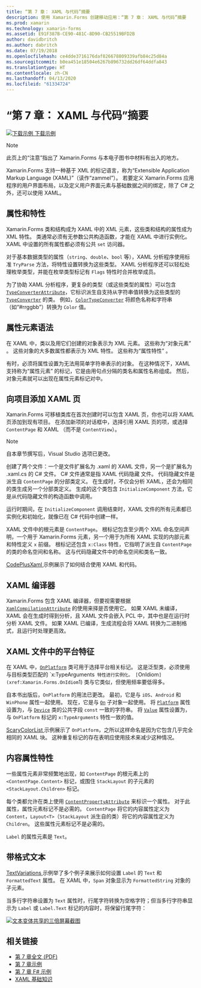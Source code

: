 ```yaml
---
title: “第 7 章： XAML 与代码”摘要
description: 使用 Xamarin.Forms 创建移动应用：“第 7 章： XAML 与代码”摘要
ms.prod: xamarin
ms.technology: xamarin-forms
ms.assetid: E91F387B-CE90-481C-8D90-CB25519BFD2B
author: davidbritch
ms.author: dabritch
ms.date: 07/19/2018
ms.openlocfilehash: ce4dde3716176daf826678809339afb84c25d84a
ms.sourcegitcommit: b0ea451e18504e6267b896732dd26df64ddfa843
ms.translationtype: HT
ms.contentlocale: zh-CN
ms.lasthandoff: 04/13/2020
ms.locfileid: "61334724"
---
```

# <a name="summary-of-chapter-7-xaml-vs-code"></a>“第 7 章： XAML 与代码”摘要

[![下载示例](~/media/shared/download.png) 下载示例](https://github.com/xamarin/xamarin-forms-book-samples/tree/master/Chapter07)

> [!NOTE]
> 此页上的“注意”指出了 Xamarin.Forms 与本电子图书中材料有出入的地方。

Xamarin.Forms 支持一种基于 XML 的标记语言，称为“Extensible Application Markup Language (XAML)”（读作“zammel”）。 若要定义 Xamarin.Forms 应用程序的用户界面布局，以及定义用户界面元素与基础数据之间的绑定，除了 C# 之外，还可以使用 XAML。

## <a name="properties-and-attributes"></a>属性和特性

Xamarin.Forms 类和结构成为 XAML 中的 XML 元素，这些类和结构的属性成为 XML 特性。 类通常必须有无参数公共构造函数，才能在 XAML 中进行实例化。 XAML 中设置的所有属性都必须有公共 `set` 访问器。

对于基本数据类型的属性（`string`、`double`、`bool` 等），XAML 分析程序使用标准 `TryParse` 方法，将特性设置转换为这些类型。 XAML 分析程序还可以轻松处理枚举类型，并能在枚举类型标记有 `Flags` 特性时合并枚举成员。

为了协助 XAML 分析程序，更复杂的类型（或这些类型的属性）可以包含 [`TypeConverterAttribute`](xref:Xamarin.Forms.TypeConverterAttribute)，它标识派生自支持从字符串值转换为这些类型的 [`TypeConverter`](xref:Xamarin.Forms.TypeConverter) 的类。 例如，[`ColorTypeConverter`](xref:Xamarin.Forms.ColorTypeConverter) 将颜色名称和字符串（如“#rrggbb”）转换为 `Color` 值。

## <a name="property-element-syntax"></a>属性元素语法

在 XAML 中，类以及用它们创建的对象表示为 XML 元素。 这些称为“对象元素”  。 这些对象的大多数属性都表示为 XML 特性。 这些称为“属性特性”  。

有时，必须将属性设置为无法用简单字符串表示的对象。 在这种情况下，XAML 支持称为“属性元素”  的标记，它是由用句点分隔的类名和属性名称组成。 然后，对象元素就可以出现在属性元素标记对中。

## <a name="adding-a-xaml-page-to-your-project"></a>向项目添加 XAML 页

Xamarin.Forms 可移植类库在首次创建时可以包含 XAML 页，你也可以将 XAML 页添加到现有项目。 在添加新项的对话框中，选择引用 XAML 页的项，或选择 `ContentPage` 和 XAML （而不是 `ContentView`）。

> [!NOTE]
> 自本章节撰写后，Visual Studio 选项已更改。

创建了两个文件：一个是文件扩展名为 .xaml 的 XAML 文件，另一个是扩展名为 .xaml.cs 的 C# 文件。 C# 文件通常是指 XAML 代码隐藏  文件。 代码隐藏文件是派生自 `ContentPage` 的分部类定义。 在生成时，不仅会分析 XAML，还会为相同的类生成另一个分部类定义。 生成的这个类包含 `InitializeComponent` 方法，它是从代码隐藏文件的构造函数中调用。

运行时期间，在 `InitializeComponent` 调用结束时，XAML 文件的所有元素都已实例化和初始化，就像已在 C# 代码中创建一样。

XAML 文件中的根元素是 `ContentPage`。 根标记包含至少两个 XML 命名空间声明，一个用于 Xamarin.Forms 元素，另一个用于为所有 XAML 实现的内部元素和特性定义 `x` 前缀。 根标记还包含 `x:Class` 特性，它指明了派生自 `ContentPage` 的类的命名空间和名称。 这与代码隐藏文件中的命名空间和类名一致。

[CodePlusXaml  ](https://github.com/xamarin/xamarin-forms-book-samples/tree/master/Chapter07) 示例展示了如何结合使用 XAML 和代码。

## <a name="the-xaml-compiler"></a>XAML 编译器

Xamarin.Forms 包含 XAML 编译器，但要视需要根据 [`XamlCompilationAttribute`](xref:Xamarin.Forms.Xaml.XamlCompilationAttribute) 的使用来择是否使用它。 如果 XAML 未编译，XAML 会在生成时得到分析，且 XAML 文件会嵌入 PCL 中，其中也是在运行时分析 XAML 文件。 如果 XAML 已编译，生成流程会将 XAML 转换为二进制格式，且运行时处理更高效。

## <a name="platform-specificity-in-the-xaml-file"></a>XAML 文件中的平台特征

在 XAML 中，[`OnPlatform`](xref:Xamarin.Forms.OnPlatform`1) 类可用于选择平台相关标记。 这是泛型类，必须使用与目标类型匹配的 `x:TypeArguments` 特性进行实例化。 [`OnIdiom`](xref:Xamarin.Forms.OnIdiom`1) 类与它类似，但使用频率要低得多。

自本书出版后，`OnPlatform` 的用法已更改。 最初，它是与 `iOS`、`Android` 和 `WinPhone` 属性一起使用。 现在，它是与 [`On`](xref:Xamarin.Forms.On) 子对象一起使用。 将 [`Platform`](xref:Xamarin.Forms.On.Platform) 属性设置为，与 [`Device`](xref:Xamarin.Forms.Device) 类的公共字段 `const` 一致的字符串。 将 [`Value`](xref:Xamarin.Forms.On.Value) 属性设置为，与 `OnPlatform` 标记的 `x:TypeArguments` 特性一致的值。

[ScaryColorList  ](https://github.com/xamarin/xamarin-forms-book-samples/tree/master/Chapter07/ScaryColorList) 示例展示了 `OnPlatform`，之所以这样命名是因为它包含几乎完全相同的 XAML 块。 这种重复标记的存在表明应使用技术来减少这种情况。

## <a name="the-content-property-attributes"></a>内容属性特性

一些属性元素非常频繁地出现，如 `ContentPage` 的根元素上的 `<ContentPage.Content>` 标记，或围住 `StackLayout` 的子元素的 `<StackLayout.Children>` 标记。

每个类都允许在类上使用 [`ContentPropertyAttribute`](xref:Xamarin.Forms.ContentPropertyAttribute) 来标识一个属性。 对于此属性，属性元素标记不是必需的。 `ContentPage` 将它的内容属性定义为 `Content`，`Layout<T>`（`StackLayout` 派生自的类）将它的内容属性定义为 `Children`。 这些属性元素标记不是必需的。

`Label` 的属性元素是 `Text`。

## <a name="formatted-text"></a>带格式文本

[TextVariations  ](https://github.com/xamarin/xamarin-forms-book-samples/tree/master/Chapter07/TextVariations) 示例举了多个例子来展示如何设置 `Label` 的 `Text` 和 `FormattedText` 属性。 在 XAML 中，`Span` 对象显示为 `FormattedString` 对象的子元素。

 当多行字符串设置为 `Text` 属性时，行尾字符转换为空格字符；但当多行字符串显示为 `Label` 或 `Label.Text` 标记的内容时，将保留行尾字符：

 [![文本变体共享的三倍屏幕截图](images/ch07fg03-small.png "格式化文本变体")](images/ch07fg03-large.png#lightbox "格式化文本变体")

## <a name="related-links"></a>相关链接

- [第 7 章全文 (PDF)](https://download.xamarin.com/developer/xamarin-forms-book/XamarinFormsBook-Ch07-Apr2016.pdf)
- [第 7 章示例](https://github.com/xamarin/xamarin-forms-book-samples/tree/master/Chapter07)
- [第 7 章 F# 示例](https://github.com/xamarin/xamarin-forms-book-samples/tree/master/Chapter07/FS/CodePlusXaml)
- [XAML 基础知识](~/xamarin-forms/xaml/xaml-basics/index.md)
